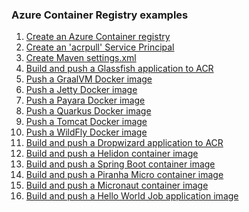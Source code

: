 ### Azure Container Registry examples

1. [Create an Azure Container registry](create/README.md)
2. [Create an 'acrpull' Service Principal](create-acrpull-service-principal/README.md)
3. [Create Maven settings.xml](create-settings-xml/README.md)
4. [Build and push a Glassfish application to ACR](glassfish/README.md)
5. [Push a GraalVM Docker image](graalvm/README.md)
6. [Push a Jetty Docker image](jetty/README.md)
7. [Push a Payara Docker image](payara/README.md)
8. [Push a Quarkus Docker image](quarkus/README.md)
9. [Push a Tomcat Docker image](tomcat/README.md)
10. [Push a WildFly Docker image](wildfly/README.md)
11. [Build and push a Dropwizard application to ACR](dropwizard/README.md)
12. [Build and push a Helidon container image](helidon/README.md)
13. [Build and push a Spring Boot container image](springboot/README.md)
14. [Build and push a Piranha Micro container image](piranha/README.md)
15. [Build and push a Micronaut container image](micronaut/README.md)
16. [Build and push a Hello World Job application image](helloworldjob/README.md)

<!-- workflow.run() 

  exit 0
  
  -->
